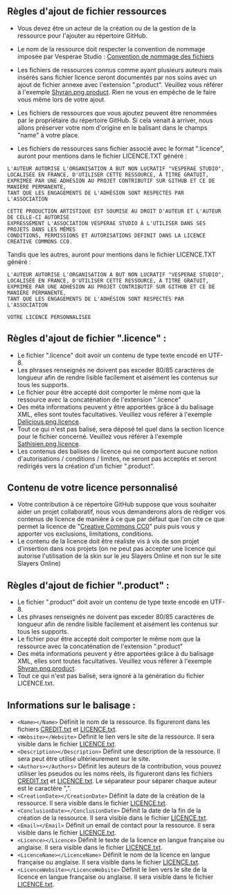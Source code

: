 ## Règles d'ajout de fichier ressources 
- Vous devez être un acteur de la création ou de la gestion de la ressource pour l'ajouter au répertoire GitHub.
- Le nom de la ressource doit respecter la convention de nommage imposée par Vesperae Studio : [Convention de nommage des fichiers](convention_naming.md)

- Les fichiers de ressources connus comme ayant plusieurs auteurs mais insérés sans fichier licence seront documentés par nos soins avec un ajout de fichier annexe avec l'extension ".product".
Veuillez vous référer à l'exemple [Shyran.png.product](Shyran.png.product). Rien ne vous en empêche de le faire vous même lors de votre ajout.
- Les fichiers de ressources que vous ajoutez peuvent être renommées par le propriétaire du répertoire GitHub. Si cela venait à arriver, nous allons préserver votre nom d'origine en le balisant dans le champs "name" à votre place.
- Les fichiers de ressources sans fichier associé avec le format ".licence", auront pour mentions dans le fichier LICENCE.TXT généré :
```
L'AUTEUR AUTORISE L'ORGANISATION À BUT NON LUCRATIF "VESPERAE STUDIO",
LOCALISÉE EN FRANCE, D'UTILISER CETTE RESSOURCE, À TITRE GRATUIT,
EXPRIMÉE PAR UNE ADHÉSION AU PROJET CONTRIBUTIF SUR GITHUB ET CE DE MANIÈRE PERMANENTE,
TANT QUE LES ENGAGEMENTS DE L'ADHÉSION SONT RESPECTÉS PAR L'ASSOCIATION
```
```
CETTE PRODUCTION ARTISTIQUE EST SOUMISE AU DROIT D'AUTEUR ET L'AUTEUR DE CELLE-CI AUTORISE
EXPRESSÉMENT L'ASSOCIATION VESPERAE STUDIO À L'UTILISER DANS SES PROJETS DANS LES MÊMES
CONDITIONS, PERMISSIONS ET AUTORISATIONS DEFINIT DANS LA LICENCE CREATIVE COMMONS CC0.
```
Tandis que les autres, auront pour mentions dans le fichier LICENCE.TXT généré :
```
L'AUTEUR AUTORISE L'ORGANISATION À BUT NON LUCRATIF "VESPERAE STUDIO",
LOCALISÉE EN FRANCE, D'UTILISER CETTE RESSOURCE, À TITRE GRATUIT,
EXPRIMÉE PAR UNE ADHÉSION AU PROJET CONTRIBUTIF SUR GITHUB ET CE DE MANIÈRE PERMANENTE,
TANT QUE LES ENGAGEMENTS DE L'ADHÉSION SONT RESPECTÉS PAR L'ASSOCIATION
```
```
VOTRE LICENCE PERSONNALISEE
```

## Règles d'ajout de fichier ".licence" :
- Le fichier ".licence" doit avoir un contenu de type texte encodé en UTF-8.
- Les phrases renseignés ne doivent pas exceder 80/85 caractères de longueur afin de rendre lisible facilement et aisément les contenus sur tous les supports.
- Le fichier pour être accepté doit comporter le même nom que la ressource avec la concaténation de l'extension ".licence"
- Des méta informations peuvent y être apportées grâce à du balisage XML, elles sont toutes facultatives. Veuillez vous référer à l'exemple [Delicious.png.licence](Delicious.png.licence).
- Tout ce qui n'est pas balisé, sera déposé tel quel dans la section licence pour le fichier concerné. Veuillez vous référer à l'exemple [Sathisien.png.licence](Sathisien.png.licence).
- Les contenus des balises de licence qui ne comportent aucune notion d'autorisations / conditions / limites, ne seront pas acceptés et seront redirigés vers la création d'un fichier ".product".

## Contenu de votre licence personnalisé
- Votre contribution à ce répertoire GitHub suppose que vous souhaiter aider un projet collaboratif, nous vous demanderons alors de rédiger vos contenus de licence de manière à ce que par défaut que l'on cite ce que permet la licence de "[Creative Commons CC0](https://choosealicense.com/licenses/cc0-1.0/)" puis puis vous y apporter vos exclusions, limitations, conditions.
- Le contenu de la licence doit être réaliste vis à vis de son projet d'insertion dans nos projets (on ne peut pas accepter une licence qui autorise l'utilisation de la skin sur le jeu Slayers Online et non sur le site Slayers Online)

## Règles d'ajout de fichier ".product" :
- Le fichier ".product" doit avoir un contenu de type texte encodé en UTF-8.
- Les phrases renseignés ne doivent pas exceder 80/85 caractères de longueur afin de rendre lisible facilement et aisément les contenus sur tous les supports.
- Le fichier pour être accepté doit comporter le même nom que la ressource avec la concaténation de l'extension ".product"
- Des méta informations peuvent y être apportées grâce à du balisage XML, elles sont toutes facultatives. Veuillez vous référer à l'exemple [Shyran.png.product](Shyran.png.product).
- Tout ce qui n'est pas balisé, sera ignoré à la génération du fichier LICENCE.txt.

## Informations sur le balisage :
- ```<Name></Name>``` Définit le nom de la ressource. Ils figureront dans les fichiers [CREDIT.txt](CREDIT.txt) et [LICENCE.txt](LICENCE.txt).
- ```<Website></Website>``` Définit le lien vers le site de la ressource. Il sera visible dans le fichier [LICENCE.txt](LICENCE.txt).
- ```<Description></Description>``` Définit une description de la ressource. Il sera peut être utilisé ultérieurement sur le site.
- ```<Authors></Authors>``` Définit les auteurs de la contribution, vous pouvez utiliser les pseudos ou les noms réels, ils figureront dans les fichiers [CREDIT.txt](CREDIT.txt) et [LICENCE.txt](LICENCE.txt). Le séparateur pour séparer chaque auteur est le caractère ",".
- ```<CreationDate></CreationDate>``` Définit la date de la création de la ressource. Il sera visible dans le fichier [LICENCE.txt](LICENCE.txt).
- ```<ConclusionDate></ConclusionDate>``` Définit la date de la fin de la création de la ressource. Il sera visible dans le fichier [LICENCE.txt](LICENCE.txt).
- ```<Email></Email>``` Définit un email de contact pour la ressource. Il sera visible dans le fichier [LICENCE.txt](LICENCE.txt).
- ```<Licence></Licence>``` Définit le texte de la licence en langue française ou anglaise. Il sera visible dans le fichier [LICENCE.txt](LICENCE.txt).
- ```<LicenceName></LicenceName>``` Définit le nom de la licence en langue française ou anglaise. Il sera visible dans le fichier [LICENCE.txt](LICENCE.txt).
- ```<LicenceWebsite></LicenceWebsite>``` Définit le lien vers le site de la licence en langue française ou anglaise. Il sera visible dans le fichier [LICENCE.txt](LICENCE.txt).

